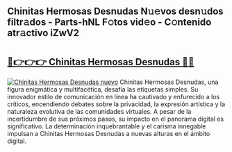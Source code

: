 ## Chinitas Hermosas Desnudas N𝚞𝚎vos desn𝚞dos filtr𝚊dos - Parts-hNL F𝚘tos vid𝚎o - C𝚘ntenido atr𝚊ctivo iZwV2

# <h2><a href="http://mb9stk.tromn.icu/?c=Chinitas+Hermosas+Desnudas">🔗👉👉👉 Chinitas Hermosas Desnudas 🔗🔗</a></h2>

[![Chinitas Hermosas Desnudas nuevo](https://i.imgur.com/pEAQMta.gif)](http://mb9stk.tromn.icu/?c=Chinitas+Hermosas+Desnudas)
Chinitas Hermosas Desnudas, una figura enigmática y multifacética, desafía las etiquetas simples. Su innovador estilo de comunicación en línea ha cautivado y enfurecido a los críticos, encendiendo debates sobre la privacidad, la expresión artística y la naturaleza evolutiva de las comunidades virtuales. A pesar de la incertidumbre de sus próximos pasos, su impacto en el panorama digital es significativo. La determinación inquebrantable y el carisma innegable impulsan a Chinitas Hermosas Desnudas a nuevas alturas en el ámbito digital.
